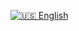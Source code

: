 [![🇺🇸 English](https://img.shields.io/badge/Language-English-blue?style=for-the-badge&logo=Google%20Translate)](README-en.md)
